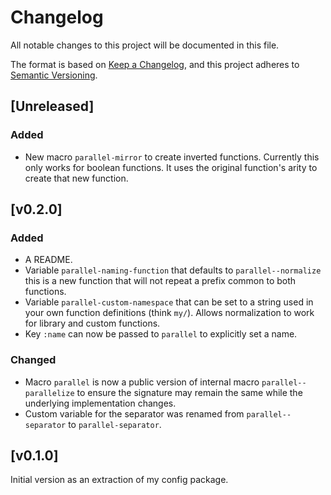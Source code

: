 # Changelog

All notable changes to this project will be documented in this file.

The format is based on [Keep a Changelog](https://keepachangelog.com/en/1.0.0/),
and this project adheres to [Semantic Versioning](https://semver.org/spec/v2.0.0.html).

## [Unreleased]

### Added

- New macro `parallel-mirror` to create inverted functions. Currently
  this only works for boolean functions. It uses the original
  function's arity to create that new function.

## [v0.2.0]

### Added

- A README.
- Variable `parallel-naming-function` that defaults to
  `parallel--normalize` this is a new function that will not repeat a
  prefix common to both functions.
- Variable `parallel-custom-namespace` that can be set to a string
  used in your own function definitions (think `my/`). Allows
  normalization to work for library and custom functions.
- Key `:name` can now be passed to `parallel` to explicitly set a
  name.

### Changed

- Macro `parallel` is now a public version of internal macro
  `parallel--parallelize` to ensure the signature may remain the same
  while the underlying implementation changes.
- Custom variable for the separator was renamed from
  `parallel--separator` to `parallel-separator`.

## [v0.1.0]

Initial version as an extraction of my config package.

